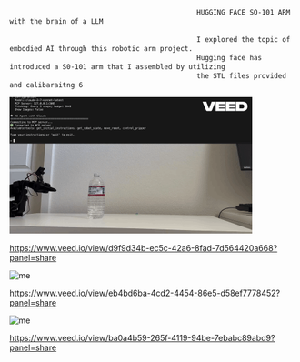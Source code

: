                                                   HUGGING FACE SO-101 ARM with the brain of a LLM

                                                  I explored the topic of embodied AI through this robotic arm project. 
                                                  Hugging face has introduced a S0-101 arm that I assembled by utilizing 
                                                  the STL files provided and calibaraitng 6 







![me](https://github.com/akiran703/agentic_SO-101/blob/main/gif_folder/mcp_water_bottle-VEED.gif)

https://www.veed.io/view/d9f9d34b-ec5c-42a6-8fad-7d564420a668?panel=share


![me](https://github.com/akiran703/agentic_SO-101/blob/main/gif_folder/mcp_follow_hand-VEED.gif)

https://www.veed.io/view/eb4bd6ba-4cd2-4454-86e5-d58ef7778452?panel=share


![me](https://github.com/akiran703/agentic_SO-101/blob/main/gif_folder/no_cpu_mcp_detect-VEED.gif)



https://www.veed.io/view/ba0a4b59-265f-4119-94be-7ebabc89abd9?panel=share




